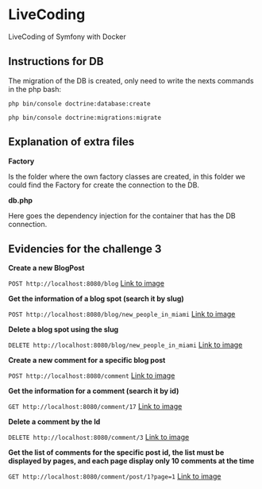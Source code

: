 # LiveCoding
LiveCoding of Symfony with Docker

## Instructions for DB
The migration of the DB is created, only need to write the nexts commands in the php bash:

`php bin/console doctrine:database:create`

`php bin/console doctrine:migrations:migrate`

## Explanation of extra files
**Factory**

Is the folder where the own factory classes are created, in this folder we could find the Factory for create the connection to the DB.

**db.php**

Here goes the dependency injection for the container that has the DB connection.

## Evidencies for the challenge 3
**Create a new BlogPost**

`POST http://localhost:8080/blog`
[Link to image](https://drive.google.com/file/d/1QsHBA_nSeyneA4WXjPQX0g-eZ_o7Tcco/view?usp=share_link)

**Get the information of a blog spot (search it by slug)**

`POST http://localhost:8080/blog/new_people_in_miami`
[Link to image](https://drive.google.com/file/d/1m0Qh8a6CnZlnzpNGUqUR8SWOgponchs3/view?usp=share_link)

**Delete a blog spot using the slug**

`DELETE http://localhost:8080/blog/new_people_in_miami`
[Link to image](https://drive.google.com/file/d/1ZgKBmbpS7a9ZPCNWGhdAc7I9ohHbnVy9/view?usp=share_link)

**Create a new comment for a specific blog post**

`POST http://localhost:8080/comment`
[Link to image](https://drive.google.com/file/d/1pWVI6bD2xc622yFqMpQCMaQ9896Z3wG3/view?usp=share_link)

**Get the information for a comment (search it by id)**

`GET http://localhost:8080/comment/17`
[Link to image](https://drive.google.com/file/d/1WOf0WvD5GrFlMMwEDJsZUSqXLe5hlvDJ/view?usp=share_link)

**Delete a comment by the Id**

`DELETE http://localhost:8080/comment/3`
[Link to image](https://drive.google.com/file/d/1mBtUoeF_Tn_H749XpQlVlY_23uGUHoSo/view?usp=share_link)

**Get the list of comments for the specific post id, the list must be displayed by pages, and each page display only 10 comments at the time**

`GET http://localhost:8080/comment/post/1?page=1`
[Link to image](https://drive.google.com/file/d/1gzsQpfcc0rVF3plV8AoMh2kJtjgYaPGa/view?usp=share_link)